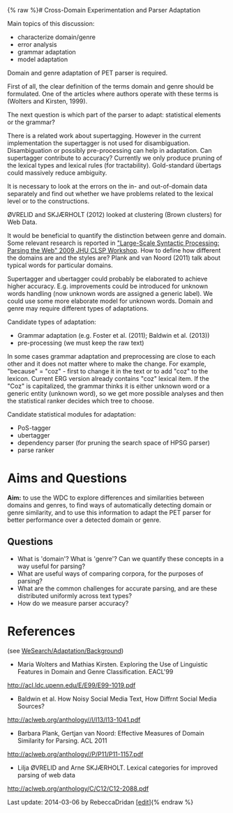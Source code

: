 {% raw %}# Cross-Domain Experimentation and Parser Adaptation

Main topics of this discussion:

- characterize domain/genre
- error analysis
- grammar adaptation
- model adaptation

Domain and genre adaptation of PET parser is required.

First of all, the clear definition of the terms domain and genre should
be formulated. One of the articles where authors operate with these
terms is (Wolters and Kirsten, 1999).

The next question is which part of the parser to adapt: statistical
elements or the grammar?

There is a related work about supertagging. However in the current
implementation the supertagger is not used for disambiguation.
Disambiguation or possibly pre-processing can help in adaptation. Can
supertagger contribute to accuracy? Currently we only produce pruning of
the lexical types and lexical rules (for tractability). Gold-standard
übertags could massively reduce ambiguity.

It is necessary to look at the errors on the in- and out-of-domain data
separately and find out whether we have problems related to the lexical
level or to the constructions.

ØVRELID and SKJÆRHOLT (2012) looked at clustering (Brown clusters) for
Web Data.

It would be beneficial to quantify the distinction between genre and
domain. Some relevant research is reported in ["Large-Scale Syntactic
Processing: Parsing the Web" 2009 JHU CLSP
Workshop](http://www.cl.cam.ac.uk/~ah433/jhu09.pdf). How to define how
different the domains are and the styles are? Plank and van Noord (2011)
talk about typical words for particular domains.

Supertagger and ubertagger could probably be elaborated to achieve
higher accuracy. E.g. improvements could be introduced for unknown words
handling (now unknown words are assigned a generic label). We could use
some more elaborate model for unknown words. Domain and genre may
require different types of adaptations.

Candidate types of adaptation:

- Grammar adaptation (e.g. Foster et al. (2011); Baldwin et al.
(2013))
- pre-processing (we must keep the raw text)

In some cases grammar adaptation and preprocessing are close to each
other and it does not matter where to make the change. For example,
"because" = "coz" - first to change it in the text or to add "coz" to
the lexicon. Current ERG version already contains "coz" lexical item. If
the "Coz" is capitalized, the grammar thinks it is either unknown word
or a generic entity (unknown word), so we get more possible analyses and
then the statistical ranker decides which tree to choose.

Candidate statistical modules for adaptation:

- PoS-tagger
- ubertagger
- dependency parser (for pruning the search space of HPSG parser)
- parse ranker

# Aims and Questions

**Aim:** to use the WDC to explore differences and similarities between
domains and genres, to find ways of automatically detecting domain or
genre similarity, and to use this information to adapt the PET parser
for better performance over a detected domain or genre.

## Questions

- What is 'domain'? What is 'genre'? Can we quantify these concepts in
a way useful for parsing?
- What are useful ways of comparing corpora, for the purposes of
parsing?
- What are the common challenges for accurate parsing, and are these
distributed uniformly across text types?
- How do we measure parser accuracy?

# References

(see [WeSearch/Adaptation/Background](https://blog.inductorsoftware.com/docsproto/missing/WeSearch_Adaptation_Background))

- Maria Wolters and Mathias Kirsten. Exploring the Use of Linguistic
Features in Domain and Genre Classification. EACL'99

<http://acl.ldc.upenn.edu/E/E99/E99-1019.pdf>

- Baldwin et al. How Noisy Social Media Text, How Diffrnt Social Media
Sources?

<http://aclweb.org/anthology//I/I13/I13-1041.pdf>

- Barbara Plank, Gertjan van Noord: Effective Measures of Domain
Similarity for Parsing. ACL 2011

<http://aclweb.org/anthology//P/P11/P11-1157.pdf>

- Lilja ØVRELID and Arne SKJÆRHOLT. Lexical categories for improved
parsing of web data

<http://aclweb.org/anthology/C/C12/C12-2088.pdf>

Last update: 2014-03-06 by RebeccaDridan [[edit](https://github.com/delph-in/docs/wiki/WeSearch_Adaptation/_edit)]{% endraw %}
